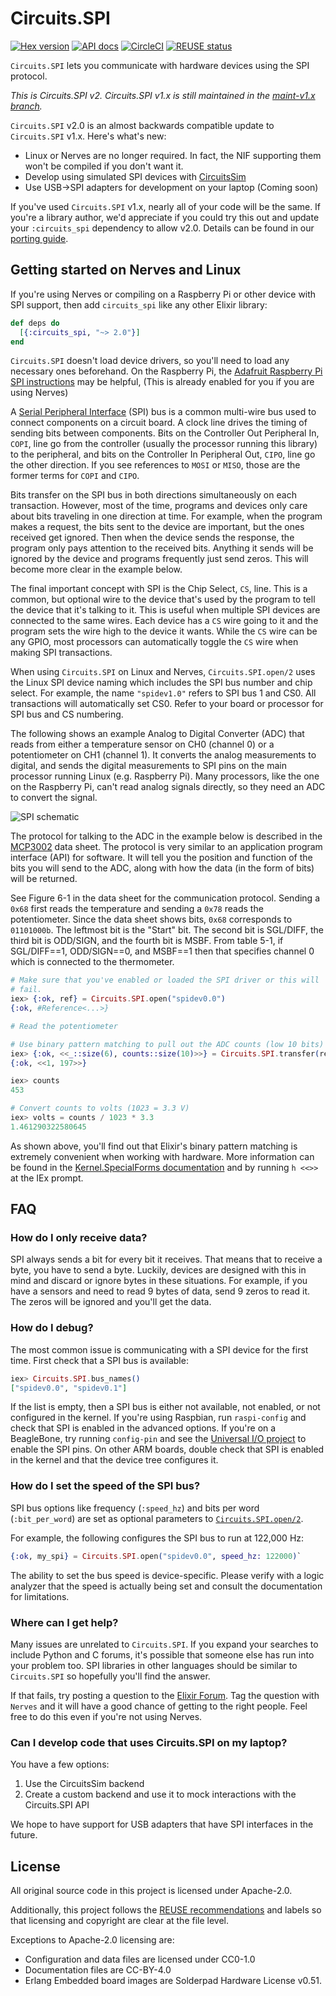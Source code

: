 <!--
  SPDX-License-Identifier: CC-BY-4.0
  SPDX-FileCopyrightText: 2018 Frank Hunleth
-->

# Circuits.SPI

[![Hex version](https://img.shields.io/hexpm/v/circuits_spi.svg "Hex version")](https://hex.pm/packages/circuits_spi)
[![API docs](https://img.shields.io/hexpm/v/circuits_spi.svg?label=hexdocs "API docs")](https://hexdocs.pm/circuits_spi/Circuits.SPI.html)
[![CircleCI](https://dl.circleci.com/status-badge/img/gh/elixir-circuits/circuits_spi/tree/main.svg?style=svg)](https://dl.circleci.com/status-badge/redirect/gh/elixir-circuits/circuits_spi/tree/main)
[![REUSE status](https://api.reuse.software/badge/github.com/elixir-circuits/circuits_spi)](https://api.reuse.software/info/github.com/elixir-circuits/circuits_spi)

`Circuits.SPI` lets you communicate with hardware devices using the SPI protocol.

*This is Circuits.SPI v2. Circuits.SPI v1.x is still maintained in the [maint-v1.x branch](https://github.com/elixir-circuits/circuits_spi/tree/maint-v1.x).*

`Circuits.SPI` v2.0  is an almost backwards compatible update to `Circuits.SPI`
v1.x. Here's what's new:

* Linux or Nerves are no longer required. In fact, the NIF supporting them won't
  be compiled if you don't want it.
* Develop using simulated SPI devices with
  [CircuitsSim](https://github.com/elixir-circuits/circuits_sim)
* Use USB->SPI adapters for development on your laptop (Coming soon)

If you've used `Circuits.SPI` v1.x, nearly all of your code will be the same. If
you're a library author, we'd appreciate if you could try this out and update
your `:circuits_spi` dependency to allow v2.0. Details can be found in our
[porting guide](PORTING.md).

## Getting started on Nerves and Linux

If you're using Nerves or compiling on a Raspberry Pi or other device with SPI
support, then add `circuits_spi` like any other Elixir library:

```elixir
def deps do
  [{:circuits_spi, "~> 2.0"}]
end
```

`Circuits.SPI` doesn't load device drivers, so you'll need to load any necessary
ones beforehand. On the Raspberry Pi, the [Adafruit Raspberry Pi SPI
instructions](https://learn.adafruit.com/adafruits-raspberry-pi-lesson-4-gpio-setup/configuring-spi)
may be helpful, (This is already enabled for you if you are using Nerves)

A [Serial Peripheral
Interface](https://en.wikipedia.org/wiki/Serial_Peripheral_Interface_Bus) (SPI)
bus is a common multi-wire bus used to connect components on a circuit board. A
clock line drives the timing of sending bits between components. Bits on the
Controller Out Peripheral In, `COPI`, line go from the controller (usually the
processor running this library) to the peripheral, and bits on the Controller
In Peripheral Out, `CIPO`, line go the other direction. If you see references
to `MOSI` or `MISO`, those are the former terms for `COPI` and `CIPO`.

Bits transfer on the SPI bus in both directions simultaneously on each
transaction. However, most of the time, programs and devices only care about
bits traveling in one direction at time. For example, when the program makes a
request, the bits sent to the device are important, but the ones received get
ignored. Then when the device sends the response, the program only pays
attention to the received bits. Anything it sends will be ignored by the device
and programs frequently just send zeros. This will become more clear in the
example below.

The final important concept with SPI is the Chip Select, `CS`, line. This is a
common, but optional wire to the device that's used by the program to tell the
device that it's talking to it. This is useful when multiple SPI devices are
connected to the same wires. Each device has a `CS` wire going to it and the
program sets the wire high to the device it wants. While the `CS` wire can be
any GPIO, most processors can automatically toggle the `CS` wire when making
SPI transactions.

When using `Circuits.SPI` on Linux and Nerves, `Circuits.SPI.open/2` uses the
Linux SPI device naming which includes the SPI bus number and chip select. For
example, the name `"spidev1.0"` refers to SPI bus 1 and CS0. All transactions
will automatically set CS0. Refer to your board or processor for SPI bus and CS
numbering.

The following shows an example Analog to Digital Converter (ADC) that reads
from either a temperature sensor on CH0 (channel 0) or a potentiometer on CH1
(channel 1). It converts the analog measurements to digital, and sends the
digital measurements to SPI pins on the main processor running Linux (e.g.
Raspberry Pi). Many processors, like the one on the Raspberry Pi, can't read
analog signals directly, so they need an ADC to convert the signal.

![SPI schematic](assets/images/schematic-adc.png)

The protocol for talking to the ADC in the example below is described in the
[MCP3002](http://www.microchip.com/wwwproducts/en/MCP3002) data sheet. The
protocol is very similar to an application program interface (API) for
software. It will tell you the position and function of the bits you will send
to the ADC, along with how the data (in the form of bits) will be returned.

See Figure 6-1 in the data sheet for the communication protocol. Sending a
`0x68` first reads the temperature and sending a `0x78` reads the
potentiometer. Since the data sheet shows bits, `0x68` corresponds to
`01101000b`.  The leftmost bit is the "Start" bit. The second bit is SGL/DIFF,
the third bit is ODD/SIGN, and the fourth bit is MSBF. From table 5-1, if
SGL/DIFF==1, ODD/SIGN==0, and MSBF==1 then that specifies channel 0 which is
connected to the thermometer.

```elixir
# Make sure that you've enabled or loaded the SPI driver or this will
# fail.
iex> {:ok, ref} = Circuits.SPI.open("spidev0.0")
{:ok, #Reference<...>}

# Read the potentiometer

# Use binary pattern matching to pull out the ADC counts (low 10 bits)
iex> {:ok, <<_::size(6), counts::size(10)>>} = Circuits.SPI.transfer(ref, <<0x78, 0x00>>)
{:ok, <<1, 197>>}

iex> counts
453

# Convert counts to volts (1023 = 3.3 V)
iex> volts = counts / 1023 * 3.3
1.461290322580645
```

As shown above, you'll find out that Elixir's binary pattern matching is
extremely convenient when working with hardware. More information can be
found in the [Kernel.SpecialForms documentation](https://hexdocs.pm/elixir/Kernel.SpecialForms.html#%3C%3C%3E%3E/1)
and by running `h <<>>` at the IEx prompt.

## FAQ

### How do I only receive data?

SPI always sends a bit for every bit it receives. That means that to receive a
byte, you have to send a byte. Luckily, devices are designed with this in mind
and discard or ignore bytes in these situations. For example, if you have a
sensors and need to read 9 bytes of data, send 9 zeros to read it. The zeros
will be ignored and you'll get the data.

### How do I debug?

The most common issue is communicating with a SPI device for the first time.
First check that a SPI bus is available:

```elixir
iex> Circuits.SPI.bus_names()
["spidev0.0", "spidev0.1"]
```

If the list is empty, then a SPI bus is either not available, not enabled, or
not configured in the kernel. If you're using Raspbian, run `raspi-config` and
check that SPI is enabled in the advanced options. If you're on a BeagleBone,
try running `config-pin` and see the [Universal I/O
project](https://github.com/cdsteinkuehler/beaglebone-universal-io) to enable
the SPI pins. On other ARM boards, double check that SPI is enabled in the
kernel and that the device tree configures it.

### How do I set the speed of the SPI bus?

SPI bus options like frequency (`:speed_hz`) and bits per word (`:bit_per_word`)
are set as optional parameters to
[`Circuits.SPI.open/2`](https://hexdocs.pm/circuits_spi/Circuits.SPI.html#open/2).

For example, the following configures the SPI bus to run at 122,000 Hz:

```elixir
{:ok, my_spi} = Circuits.SPI.open("spidev0.0", speed_hz: 122000)`
```

The ability to set the bus speed is device-specific. Please verify with a logic
analyzer that the speed is actually being set and consult the documentation for
limitations.

### Where can I get help?

Many issues are unrelated to `Circuits.SPI`. If you expand your searches to
include Python and C forums, it's possible that someone else has run into your
problem too. SPI libraries in other languages should be similar to
`Circuits.SPI` so hopefully you'll find the answer.

If that fails, try posting a question to the [Elixir
Forum](https://elixirforum.com/). Tag the question with `Nerves` and it will
have a good chance of getting to the right people. Feel free to do this even if
you're not using Nerves.

### Can I develop code that uses Circuits.SPI on my laptop?

You have a few options:

1. Use the CircuitsSim backend
2. Create a custom backend and use it to mock interactions with the Circuits.SPI
   API

We hope to have support for USB adapters that have SPI interfaces in the future.

## License

All original source code in this project is licensed under Apache-2.0.

Additionally, this project follows the [REUSE recommendations](https://reuse.software)
and labels so that licensing and copyright are clear at the file level.

Exceptions to Apache-2.0 licensing are:

* Configuration and data files are licensed under CC0-1.0
* Documentation files are CC-BY-4.0
* Erlang Embedded board images are Solderpad Hardware License v0.51.
